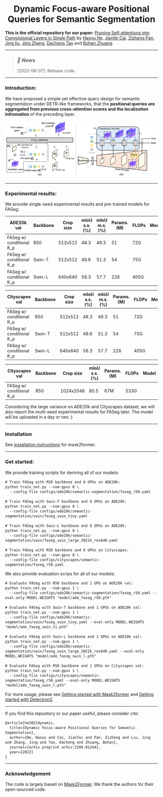 <h1 align="center">Dynamic Focus-aware Positional Queries for Semantic Segmentation</h1>

**This is the official repository for our paper:** [Pruning Self-attentions into Convolutional Layers in Single Path](https://arxiv.org/abs/2111.11802) by [Haoyu He](https://charles-haoyuhe.github.io/), [Jianfei Cai](https://jianfei-cai.github.io/), [Zizheng Pan](https://zizhengpan.github.io/), [Jing liu](https://sites.google.com/view/jing-liu/%E9%A6%96%E9%A1%B5), [Jing Zhang](https://scholar.google.com/citations?user=9jH5v74AAAAJ&hl=en), [Dacheng Tao](https://www.sydney.edu.au/engineering/about/our-people/academic-staff/dacheng-tao.html) and [Bohan Zhuang](https://bohanzhuang.github.io/). 

***

><h3><strong><i>🚀 News</i></strong></h3>
>
>[2022-06-07]: Release code.

***

### Introduction:

We have proposed a simple yet effective query design for semantic segmentation under DETR-like frameworks, that the **positional queries are aggregated from previous cross-attention scores and the localization infromation** of the preceding layer.

![main](pics/main.jpg)

------

### Experimental results:

We provide single-seed experimental results and pre-trained models for FASeg:

| ADE20k val               | Backbone | Crop size | mIoU s.s. (%) | mIoU m.s. (%) | Params. (M) | FLOPs | Model |
| ------------------------ | -------- | --------- | ------------- | ------------- | ----------- | ----- | ----- |
| FASeg w/ conditional K_p | R50      | 512x512   | 48.3          | 49.3          | 51          | 72G   |       |
| FASeg w/ conditional K_p | Swin-T   | 512x512   | 49.6          | 51.3          | 54          | 75G   |       |
| FASeg w/ conditional K_p | Swin-L   | 640x640   | 56.3          | 57.7          | 228         | 405G  |       |

| Cityscapes val           | Backbone | Crop size | mIoU s.s. (%) | mIoU m.s. (%) | Params. (M) | FLOPs | Model |
| ------------------------ | -------- | --------- | ------------- | ------------- | ----------- | ----- | ----- |
| FASeg w/ conditional K_p | R50      | 512x512   | 48.3          | 49.3          | 51          | 72G   |       |
| FASeg w/ conditional K_p | Swin-T   | 512x512   | 49.6          | 51.3          | 54          | 75G   |       |
| FASeg w/ conditional K_p | Swin-L   | 640x640   | 56.3          | 57.7          | 228         | 405G  |       |

| Cityscapes val           | Backbone | Crop size | mIoU s.s. (%) | Params. (M) | FLOPs | Model |
| ------------------------ | -------- | --------- | ------------- | ----------- | ----- | ----- |
| FASeg w/ conditional K_p | R50      | 1024x2048 | 80.5          | 67M         | 533G  |       |

Considering the large variance on ADE20k and Cityscapes dataset, we will also report the multi-seed experimental results for FASeg later. The model will be uploaded in a day or two :)

------

### Installation

See [installation instructions](https://github.com/facebookresearch/Mask2Former/blob/main/INSTALL.md) for mask2former.

------

### Get started:

We provide training scripts for deriving all of our models:

```
# Train FASeg with R50 backbone and 8 GPUs on ADE20k:
python train_net.py --num-gpus 8 \
  --config-file configs/ade20k/semantic-segmentation/faseg_r50.yaml
  
# Train FASeg with Swin-T backbone and 8 GPUs on ADE20k:  
python train_net.py --num-gpus 8 \
  --config-file configs/ade20k/semantic-segmentation/swin/faseg_swin_tiny.yaml
  
# Train FASeg with Swin-L backbone and 8 GPUs on ADE20k:  
python train_net.py --num-gpus 8 \
  --config-file configs/ade20k/semantic-segmentation/swin/faseg_swin_large_IN21k_res640.yaml
  
# Train FASeg with R50 backbone and 8 GPUs on Cityscapes:  
python train_net.py --num-gpus 8 \
  --config-file configs/cityscapes/semantic-segmentation/faseg_r50.yaml
```

We also provide evaluation scrips for all of our models:

```
# Evaluate FASeg with R50 backbone and 1 GPU on ADE20k val:
python train_net.py --num-gpus 1 \
  --config-file configs/ade20k/semantic-segmentation/faseg_r50.yaml --eval-only MODEL.WEIGHTS "model/ade_faseg_r50.pth"
  
# Evaluate FASeg with Swin-T backbone and 1 GPUs on ADE20k val:  
python train_net.py --num-gpus 1 \
  --config-file configs/ade20k/semantic-segmentation/swin/faseg_swin_tiny.yaml --eval-only MODEL.WEIGHTS "model/ade_faseg_swin_ti.pth"
  
# Evaluate FASeg with Swin-L backbone and 1 GPUs on ADE20k val:  
python train_net.py --num-gpus 1 \
  --config-file configs/ade20k/semantic-segmentation/swin/faseg_swin_large_IN21k_res640.yaml --eval-only MODEL.WEIGHTS "model/ade_faseg_swin_l.pth"
  
# Evaluate FASeg with R50 backbone and 1 GPUs on Cityscapes val:  
python train_net.py --num-gpus 1 \
  --config-file configs/cityscapes/semantic-segmentation/faseg_r50.yaml --eval-only MODEL.WEIGHTS "model/ade_faseg_swin_l.pth"
```

For more usage, please see [Getting started with Mask2former](https://github.com/facebookresearch/Mask2Former/blob/main/GETTING_STARTED.md) and [Getting started with Detectron2](https://github.com/facebookresearch/detectron2/blob/main/GETTING_STARTED.md).

------

If you find this repository or our paper useful, please consider cite:

```
@article{he2022dynamic,
  title={Dynamic Focus-aware Positional Queries for Semantic Segmentation},
  author={He, Haoyu and Cai, Jianfei and Pan, Zizheng and Liu, Jing and Zhang, Jing and Tao, Dacheng and Zhuang, Bohan},
  journal={arXiv preprint arXiv:2204.01244},
  year={2022}
}
```

------

### Acknowledgement

The code is largely based on [Mask2Former](https://github.com/facebookresearch/Mask2Former). We thank the authors for their open-sourced code.
